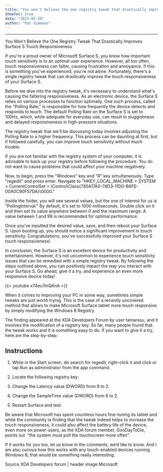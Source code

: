 ```yaml
---
title: "You won't believe the one registry tweak that drastically improves Surface S touch responsiveness! Click now to upgrade your device's performance!"
ShowToc: true 
date: "2023-05-10"
author: "Pat Simmons"
---
```

*****
You Won't Believe the One Registry Tweak That Drastically Improves Surface S Touch Responsiveness

If you're a proud owner of Microsoft Surface S, you know how important touch sensitivity is to an optimal user experience. However, all too often, touch responsiveness can falter, causing frustration and annoyance. If this is something you've experienced, you're not alone. Fortunately, there's a single registry tweak that can drastically improve the touch responsiveness of your Surface S. 

Before we dive into the registry tweak, it's necessary to understand what's causing the faltering responsiveness. As an electronic device, the Surface S relies on various processes to function optimally. One such process, called the "Polling Rate," is responsible for how frequently the device detects and responds to touch. The default Polling Rate on the Surface S is set to 100Hz, which, while adequate for everyday use, can result in sluggishness and delayed responsiveness in high-pressure situations. 

The registry tweak that we'll be discussing today involves adjusting the Polling Rate to a higher frequency. This process can be daunting at first, but if followed carefully, you can improve touch sensitivity without much trouble. 

If you are not familiar with the registry system of your computer, it is advisable to back up your registry before following the procedure. You do not want to cause problems that could affect your machine negatively. 

Now, to begin, press the "Windows" key and "R" key simultaneously. Type "regedit" and press enter. Navigate to "HKEY_LOCAL_MACHINE > SYSTEM > CurrentControlSet > \Control\Class\{745A17A0-74D3-11D0-B6FE-00A0C90F57DA}\0000."

Inside the folder, you will see several values, but the one of interest for us is "PollingInterval." By default, it's set to 1000 milliseconds. Double click on it and then set its value anywhere between 0 and the maximum range. A value between 1 and 99 is recommended for optimal performance. 

Once you've inputted the desired value, save, and then reboot your Surface S. Upon booting up, you should notice a significant improvement in touch sensitivity. Congratulations, you've successfully improved your Surface S touch responsiveness! 

In conclusion, the Surface S is an excellent device for productivity and entertainment. However, it's not uncommon to experience touch sensitivity issues that can be remedied with a simple registry tweak. By following the steps outlined above, you can positively impact the way you interact with your Surface S. Go ahead, give it a try, and experience an even more responsive device today!

{{< youtube x74eu7mQAnA >}} 



When it comes to improving your PC in some way, sometimes simple tweaks are just worth trying. This is the case of a recently uncovered method that allows to make Microsoft Surface tablet more touch responsive by simply modifying the Windows 8 Registry.
 
The finding appeared at the XDA Developers Forum by user tamarasu, and it involves the modification of a registry key. So far, many people found that the tweak works and it is something easy to do. If you want to give it a try, here are the step-by-step:
 
## Instructions
 
1. While in the Start screen, do search for regedit, right-click it and click or tap Run as administrator from the app command.
 
2. Locate the following registry key:
 
3. Change the Latency value (DWORD) from 8 to 2.
 
4. Change the SampleTime value (DWORD) from 8 to 2.
 

 
5. Restart Surface and test.
 
Be aware that Microsoft has spent countless hours fine-tuning its tablet and while the community is finding that the tweak indeed helps to increase the touch responsiveness, it could also affect the battery life of the device, even more on power-users, as the XDA forum member, GooDayToDie, points out  “the system must poll the touchscreen more often”.
 
If it works for you too, let us know in the comments, we’d like to know. And I am also curious how this works with any touch-enabled devices running Windows 8; that would be something really interesting.
 
Source XDA Developers forum | header image Microsoft





